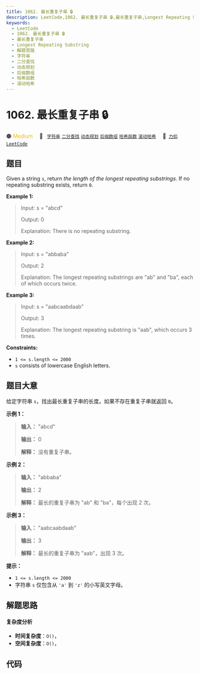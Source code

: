```yaml
---
title: 1062. 最长重复子串 🔒
description: LeetCode,1062. 最长重复子串 🔒,最长重复子串,Longest Repeating Substring,解题思路,字符串,二分查找,动态规划,后缀数组,哈希函数,滚动哈希
keywords:
  - LeetCode
  - 1062. 最长重复子串 🔒
  - 最长重复子串
  - Longest Repeating Substring
  - 解题思路
  - 字符串
  - 二分查找
  - 动态规划
  - 后缀数组
  - 哈希函数
  - 滚动哈希
---
```


# 1062. 最长重复子串 🔒

🟠 <font color=#ffb800>Medium</font>&emsp; 🔖&ensp; [`字符串`](/tag/string.md) [`二分查找`](/tag/binary-search.md) [`动态规划`](/tag/dynamic-programming.md) [`后缀数组`](/tag/suffix-array.md) [`哈希函数`](/tag/hash-function.md) [`滚动哈希`](/tag/rolling-hash.md)&emsp; 🔗&ensp;[`力扣`](https://leetcode.cn/problems/longest-repeating-substring) [`LeetCode`](https://leetcode.com/problems/longest-repeating-substring)

## 题目

Given a string `s`, return _the length of the longest repeating substrings_.
If no repeating substring exists, return `0`.



**Example 1:**

> Input: s = "abcd"
> 
> Output: 0
> 
> Explanation: There is no repeating substring.

**Example 2:**

> Input: s = "abbaba"
> 
> Output: 2
> 
> Explanation: The longest repeating substrings are "ab" and "ba", each of which occurs twice.

**Example 3:**

> Input: s = "aabcaabdaab"
> 
> Output: 3
> 
> Explanation: The longest repeating substring is "aab", which occurs 3 times.

**Constraints:**

  * `1 <= s.length <= 2000`
  * `s` consists of lowercase English letters.


## 题目大意

给定字符串 `s`，找出最长重复子串的长度。如果不存在重复子串就返回 `0`。



**示例 1：**

> 
> 
> 
> 
> 
> **输入：** "abcd"
> 
> **输出：** 0
> 
> **解释：** 没有重复子串。
> 
> 

**示例 2：**

> 
> 
> 
> 
> 
> **输入：** "abbaba"
> 
> **输出：** 2
> 
> **解释：** 最长的重复子串为 "ab" 和 "ba"，每个出现 2 次。
> 
> 

**示例 3：**

> 
> 
> 
> 
> 
> **输入：** "aabcaabdaab"
> 
> **输出：** 3
> 
> **解释：** 最长的重复子串为 "aab"，出现 3 次。
> 
> 



**提示：**

  * `1 <= s.length <= 2000`
  * 字符串 `s` 仅包含从 `'a'` 到 `'z'` 的小写英文字母。


## 解题思路

#### 复杂度分析

- **时间复杂度**：`O()`，
- **空间复杂度**：`O()`，

## 代码

```javascript

```